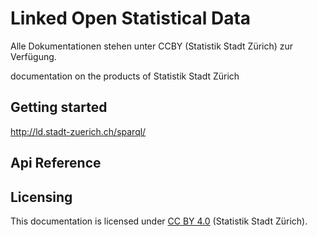 # Linked Open Statistical Data 
Alle Dokumentationen stehen unter CCBY (Statistik Stadt Zürich) zur Verfügung.

documentation on the products of Statistik Stadt Zürich

## Getting started
http://ld.stadt-zuerich.ch/sparql/

## Api Reference

## Licensing

This documentation is licensed under [CC BY 4.0](https://creativecommons.org/licenses/by/4.0/) (Statistik Stadt Zürich). 
